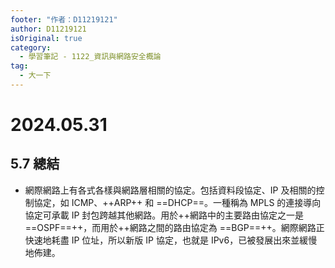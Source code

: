 ```yaml
---
footer: "作者：D11219121"
author: D11219121
isOriginal: true
category:
  - 學習筆記 - 1122_資訊與網路安全概論
tag:
  - 大一下
---
```


# 2024.05.31

## 5.7 總結

- 網際網路上有各式各樣與網路層相關的協定。包括資料段協定、IP 及相關的控制協定，如 ICMP、++ARP++ 和 ==DHCP==。一種稱為 MPLS 的連接導向協定可承載 IP 封包跨越其他網路。用於++網路中的主要路由協定之一是 ==OSPF==++，而用於++網路之間的路由協定為 ==BGP==++。網際網路正快速地耗盡 IP 位址，所以新版 IP 協定，也就是 IPv6，已被發展出來並緩慢地佈建。
